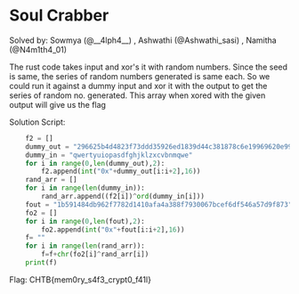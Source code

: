 # Soul Crabber

Solved by: Sowmya (@__4lph4\_\_) , Ashwathi (@Ashwathi_sasi) , Namitha (@N4m1th4_01)

The rust code takes input and xor's it with random numbers. Since the seed is same, the series of random numbers generated is same each. So we could run it against a dummy input and xor it with the output to get the series of random no. generated. This array when xored with the given output will give us the flag

Solution Script: 
```python
    f2 = []
    dummy_out = "296625b4d4823f73ddd35926ed1839d44c381878c6e19969620e99e36b196f"
    dummy_in = "qwertyuiopasdfghjklzxcvbnmqwe"
    for i in range(0,len(dummy_out),2):
        f2.append(int("0x"+dummy_out[i:i+2],16))
    rand_arr = []
    for i in range(len(dummy_in)):
        rand_arr.append((f2[i])^ord(dummy_in[i]))
    fout = "1b591484db962f7782d1410afa4a388f7930067bcef6df546a57d9f873"
    fo2 = []
    for i in range(0,len(fout),2):
        fo2.append(int("0x"+fout[i:i+2],16))
    f= ""
    for i in range(len(rand_arr)):
        f=f+chr(fo2[i]^rand_arr[i])
    print(f)
```

Flag: CHTB{mem0ry_s4f3_crypt0_f41l}